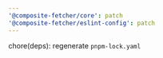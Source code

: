 ```yaml
---
'@composite-fetcher/core': patch
'@composite-fetcher/eslint-config': patch
---
```


chore(deps): regenerate `pnpm-lock.yaml`
